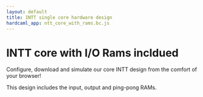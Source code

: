 ```yaml
---
layout: default
title: INTT single core hardware design
hardcaml_app: ntt_core_with_rams.bc.js
---
```


# INTT core with I/O Rams incldued

Configure, download and simulate our core INTT design from the comfort of your browser!

This design includes the input, output and ping-pong RAMs.

<div id="hardcaml_app">
</div>
